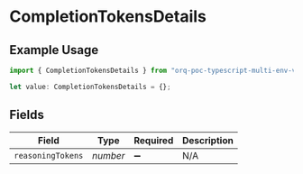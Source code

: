 # CompletionTokensDetails

## Example Usage

```typescript
import { CompletionTokensDetails } from "orq-poc-typescript-multi-env-version/models/operations";

let value: CompletionTokensDetails = {};
```

## Fields

| Field              | Type               | Required           | Description        |
| ------------------ | ------------------ | ------------------ | ------------------ |
| `reasoningTokens`  | *number*           | :heavy_minus_sign: | N/A                |